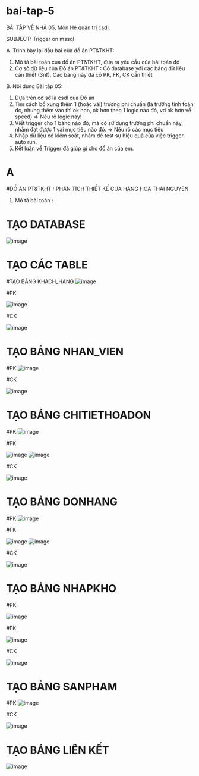 # bai-tap-5
BÀI TẬP VỀ NHÀ 05, Môn Hệ quản trị csdl.

SUBJECT: Trigger on mssql

A. Trình bày lại đầu bài của đồ án PT&TKHT:
1. Mô tả bài toán của đồ án PT&TKHT, 
   đưa ra yêu cầu của bài toán đó
2. Cơ sở dữ liệu của Đồ án PT&TKHT :
   Có database với các bảng dữ liệu cần thiết (3nf),
   Các bảng này đã có PK, FK, CK cần thiết
 
B. Nội dung Bài tập 05:
1. Dựa trên cơ sở là csdl của Đồ án
2. Tìm cách bổ xung thêm 1 (hoặc vài) trường phi chuẩn
   (là trường tính toán đc, nhưng thêm vào thì ok hơn,
    ok hơn theo 1 logic nào đó, vd ok hơn về speed)
   => Nêu rõ logic này!
3. Viết trigger cho 1 bảng nào đó, 
   mà có sử dụng trường phi chuẩn này,
   nhằm đạt được 1 vài mục tiêu nào đó.
   => Nêu rõ các mục tiêu 
4. Nhập dữ liệu có kiểm soát, 
   nhằm để test sự hiệu quả của việc trigger auto run.
5. Kết luận về Trigger đã giúp gì cho đồ án của em.

# A
#ĐỒ ÁN PT&TKHT : PHÂN TÍCH THIẾT KẾ CỬA HÀNG HOA THÁI NGUYÊN
1. Mô tả bài toán :
  # TẠO DATABASE
  ![image](https://github.com/user-attachments/assets/764b9b91-5e5e-4b6b-a78c-d9b3f998a065)
# TẠO CÁC TABLE
#TẠO BẢNG KHACH_HANG 
![image](https://github.com/user-attachments/assets/a155e38f-d181-4dbe-b43a-0f9c5f209969)

#PK

![image](https://github.com/user-attachments/assets/b6589d06-b8f4-46b2-a439-65db23f4431c)

#CK

![image](https://github.com/user-attachments/assets/d9fca847-9888-4321-b231-2e923e7894d0)

# TẠO BẢNG NHAN_VIEN
#PK
![image](https://github.com/user-attachments/assets/f0e8b839-0368-47ec-b8ba-05cde4449288)

#CK

![image](https://github.com/user-attachments/assets/ded797c0-a18e-45e7-b4ea-f373d5e13462)

# TẠO BẢNG CHITIETHOADON
#PK
![image](https://github.com/user-attachments/assets/ae512807-942b-45f9-8e00-539d5161e334)

#FK

![image](https://github.com/user-attachments/assets/26b8d3d5-b911-4df1-bf6e-917418dcaa71)
![image](https://github.com/user-attachments/assets/365e3f83-3d0b-4df4-abff-897624567e71)

#CK

![image](https://github.com/user-attachments/assets/245c76d1-e11e-4329-853d-3faca317f050)

# TẠO BẢNG DONHANG
#PK
![image](https://github.com/user-attachments/assets/15547254-2512-455a-bfa3-d7360c25df6b)

#FK

![image](https://github.com/user-attachments/assets/8e2ea6dc-8187-40ce-aab7-324ca01a7e74)
![image](https://github.com/user-attachments/assets/3310907a-4d4b-411a-84dc-8bce7ffd56ec)

#CK

![image](https://github.com/user-attachments/assets/8c05dd26-292b-4830-bc29-5959b129cd4a)

# TẠO BẢNG NHAPKHO
#PK

![image](https://github.com/user-attachments/assets/482519c3-d043-4769-a675-50f3df592853)

#FK

![image](https://github.com/user-attachments/assets/7f956a51-bc06-4872-806f-aedbc776ce2b)

#CK

![image](https://github.com/user-attachments/assets/e1741a8e-fbf6-45ad-8f38-26152a151f62)

# TẠO BẢNG SANPHAM
#PK
![image](https://github.com/user-attachments/assets/2768e8bd-a9fa-489d-a5be-40be007a964d)

#CK

![image](https://github.com/user-attachments/assets/76105dde-f3d3-4775-a564-11beaff93e48)

# TẠO BẢNG LIÊN KẾT 
![image](https://github.com/user-attachments/assets/c7e0034e-aa51-4eb6-a915-6dac47280ce8)




